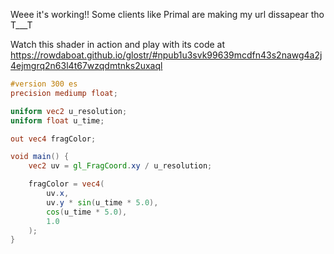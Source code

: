 Weee it's working!!
Some clients like Primal are making my url dissapear tho T___T

Watch this shader in action and play with its code at https://rowdaboat.github.io/glostr/#npub1u3svk99639mcdfn43s2nawg4a2j4ejmgrq2n63l4t67wzqdmtnks2uxaql

```glsl
#version 300 es
precision mediump float;

uniform vec2 u_resolution;
uniform float u_time;

out vec4 fragColor;

void main() {
    vec2 uv = gl_FragCoord.xy / u_resolution;

    fragColor = vec4(
        uv.x,
        uv.y * sin(u_time * 5.0),
        cos(u_time * 5.0),
        1.0
    );
}
```